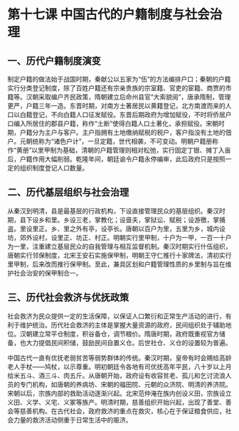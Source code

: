 # 第十七课 中国古代的户籍制度与社会治理

## 一、历代户籍制度演变

制定户籍的做法始于战国时期，秦献公以五家为“伍”的方法编排户口；秦朝的户籍实行分类登记制度，除了百姓户籍还有宗亲贵族的宗室籍、官吏的宦籍、商贾的市籍等。汉朝采取编户齐民政策，隋朝建立后命州县官“大索貌阅”，唐承隋制，管理更严，户籍三年一造。东晋时期，对南方土著居民以黄籍登记，北方南渡而来的人口以白籍登记，不向白籍人口征发赋役。东晋后期政府为增加赋役，不时将侨居户口编入所居住的郡县户籍，称作“土断”使得白籍人口土著化，承担赋役。宋朝时期，户籍分为主户与客户。主户指拥有土地缴纳赋税的税户，客户指没有土地的佃户。元朝统称为“诸色户计”，一旦定籍，世代相袭，不可变动。明朝户籍册称作“黄册”以里甲制为基础，清朝的户籍管理则相对松弛，实行固定丁银、摊丁入亩后，户籍作用大幅削弱。乾隆年间，朝廷谕令户籍永停编审，此后政府只是按照一定的组织制度登记人口数量。

## 二、历代基层组织与社会治理

从秦汉到明清，县是最基层的行政机构，下设直接管理民众的基层组织。秦汉时期，县下设乡和里。乡设三老，掌教化；设啬夫，掌狱讼、赋税；设游徼，掌捕盗。里设里正。乡、里之外有亭，设亭长。唐朝以百户为里，五里为乡，城内设坊，郊外设村，设里正、坊正、村正。明朝实行里甲制，十户为一甲，一百一十户为一里，注重建立基层民众的自我管理与相互监督机制。秦汉时期实行什伍组织，唐朝实行邻保制度，北宋王安石实施保甲制，明朝王守仁推行十家牌法，清初实行里甲制，后来改而推行保甲制。至此，兼具区划和户籍管理性质的乡里制与旨在维护社会治安的保甲制合一。

## 三、历代社会救济与优抚政策

社会救济为民众提供一定的生活保障，以保证人口繁衍和正常生产活动的进行，有利于维护统治。历代社会救济的主体是掌握大量资源的政府，民间组织处于辅助地位。汉朝建立常平仓制度，积谷备仓，调节粮价。隋唐时期，政府既重视官方储备，也大力提倡民间积储，鼓励民间自置义仓。后世社仓、义仓的设置较为普遍。

中国古代一直有优抚老弱贫苦等弱势群体的传统。秦汉时期，皇帝有时会赐给高龄老人手杖——鸠杖，以示尊重。明初朝廷令各地有司优抚高年平民，八十岁以上月给米五斗、酒三斗、肉五斤。从唐朝开始，政府设有收容贫老、孤儿和乞讨流浪人员的专门机构，如唐朝的养病坊、宋朝的福田院、元朝的众济院、明清的养济院。宋朝以后，宗族内部的救助活动逐渐兴起。北宋范仲淹在族内创设义田，宗族设立义田、义学、义宅、义冢等族产。明清时期，慈善组织开始兴起，出现了善堂、善会等慈善机构。在古代社会，政府救济的重点在救灾，核心在于保证粮食供应，社会力量的救济活动侧重于日常生活中的赈济。
